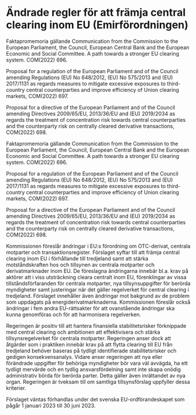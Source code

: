 # Ändrade regler för att främja central clearing inom EU (Emirförordningen)

Faktapromemoria gällande Communication from the Commission to the European Parliament, the Council, European Central Bank and the European Economic and Social Committee. A path towards a stronger EU clearing system. COM(2022) 696.

Proposal for a regulation of the European Parliament and of the Council amending Regulations (EU) No 648/2012, (EU) No 575/2013 and (EU) 2017/1131 as regards measures to mitigate excessive exposures to third-country central counterparties and improve efficiency of Union clearing markets, COM(2022) 697.

Proposal for a directive of the European Parliament and of the Council
amending Directives 2009/65/EU, 2013/36/EU and (EU) 2019/2034 as regards
the treatment of concentration risk towards central counterparties and the
counterparty risk on centrally cleared derivative transactions, COM(2022) 698.

Faktapromemoria gällande Communication from the Commission to the European Parliament, the Council, European Central Bank and the European Economic and Social Committee. A path towards a stronger EU clearing system. COM(2022) 696.

Proposal for a regulation of the European Parliament and of the Council amending Regulations (EU) No 648/2012, (EU) No 575/2013 and (EU) 2017/1131 as regards measures to mitigate excessive exposures to third-country central counterparties and improve efficiency of Union clearing markets, COM(2022) 697.

Proposal for a directive of the European Parliament and of the Council
amending Directives 2009/65/EU, 2013/36/EU and (EU) 2019/2034 as regards
the treatment of concentration risk towards central counterparties and the
counterparty risk on centrally cleared derivative transactions, COM(2022) 698.

Kommissionen föreslår ändringar i EU:s förordning om OTC-derivat,
centrala motparter och transaktionsregister. Förslaget syftar till att främja central clearing inom EU i förhållande till tredjeland samt att stärka motståndskraften hos och tillsynen av centrala motparter och
derivatmarknader inom EU. De föreslagna ändringarna innebär bl.a. krav på aktörer att i viss utsträckning cleara centralt inom EU, förenklingar av vissa tillståndsförfaranden för centrala motparter, nya tillsynsuppgifter för berörda myndigheter samt justeringar när det gäller regelverket för central clearing i tredjeland. Förslaget innehåller även ändringar mot bakgrund av de problem som uppdagats på energiderivatmarknaderna. Kommissionen föreslår också ändringar i fem andra EU-rättsakter för att ovanstående ändringar ska kunna genomföras och för att harmonisera regelverken.

Regeringen är positiv till att hantera finansiella stabilitetsrisker förknippade med central clearing och ambitionen att effektivisera och stärka tillsynsregelverket för centrala motparter. Regeringen anser dock att åtgärder som i praktiken innebär krav på att flytta clearing till EU från tredjeland behöver baseras på tydligt identifierade stabilitetsrisker och gedigen konsekvensanalys. Vidare anser regeringen att nya eller förändrade uppgifter för behöriga myndigheter bör vara väl avvägda, ha ett tydligt mervärde och en tydlig ansvarsfördelning samt inte skapa onödig administrativ börda för berörda parter. Detta gäller även inrättandet av nya organ. Regeringen är tveksam till om samtliga tillsynsförslag uppfyller dessa kriterier.

Förslaget väntas förhandlas under det svenska EU-ordförandeskapet som pågår 1 januari 2023 till 30 juni 2023.
